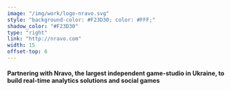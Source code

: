 ```yaml
---
image: "/img/work/logo-nravo.svg"
style: "background-color: #F23D30; color: #FFF;"
shadow_color: "#F23D30"
type: "right"
link: "http://nravo.com"
width: 15
offset-top: 6
---
```

#### Partnering with Nravo, the largest independent game-studio in Ukraine, to build real-time analytics solutions and social games
